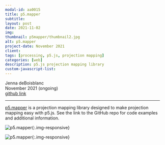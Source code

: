 ```yaml
---
modal-id: aa0015
title: p5.mapper
subtitle:
layout: post
date: 2021-11-02
img:
thumbnail: p5mapper/thumbnail2.jpg
alt: p5.mapper
project-date: November 2021
client: 
tags: [processing, p5.js, projection mapping]
categories: [web]
description: p5.js projection mapping library
custom-javascript-list:
---
```

 
Jenna deBoisblanc  
November 2021 (ongoing)  
[github link](https://github.com/jdeboi/p5.mapper) 

---

[p5.mapper](https://github.com/jdeboi/p5.mapper) is a projection mapping library designed to make projection mapping easy with p5.js. See the link to the GitHub repo for code examples and additional information.

![p5.mapper]({{site.url}}/img/portfolio/p5mapper/mapped_surfaces.png){:.img-responsive}  

![p5.mapper]({{site.url}}/img/portfolio/p5mapper/shapes.png){:.img-responsive}  

